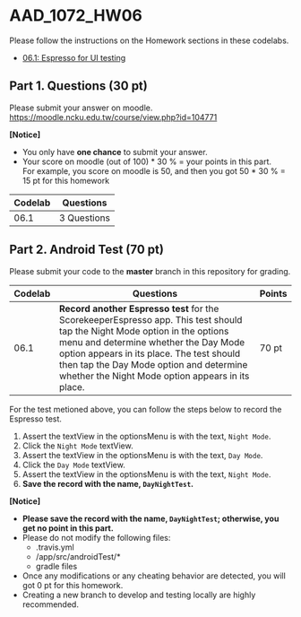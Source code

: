 # AAD_1072_HW06

Please follow the instructions on the Homework sections in these codelabs.

- [06.1: Espresso for UI testing](https://codelabs.developers.google.com/codelabs/android-training-espresso-for-ui-testing/index.html?#0)
 
## Part 1. Questions (30 pt)
Please submit your answer on moodle.
<https://moodle.ncku.edu.tw/course/view.php?id=104771>

**[Notice]** 
- You only have **one chance** to submit your answer.
- Your score on moodle (out of 100) * 30 % = your points in this part. <br>
For example, you score on moodle is 50, and then you got 50 * 30 % = 15 pt for this homework

| Codelab | Questions |
| --- | ----------- |
| 06.1 | 3 Questions |

## Part 2. Android Test (70 pt)

Please submit your code to the **master** branch in this repository for grading.

| Codelab | Questions | Points |
| --- | ----------- | ---|
| 06.1 | **Record another Espresso test** for the ScorekeeperEspresso app. This test should tap the Night Mode option in the options menu and determine whether the Day Mode option appears in its place. The test should then tap the Day Mode option and determine whether the Night Mode option appears in its place.| 70 pt |

For the test metioned above, you can follow the steps below to record the Espresso test.

1. Assert the textView in the optionsMenu is with the text, `Night Mode`.
2. Click the `Night Mode` textView.
3. Assert the textView in the optionsMenu is with the text, `Day Mode`.
4. Click the `Day Mode` textView.
5. Assert the textView in the optionsMenu is with the text, `Night Mode`.
6. **Save the record with the name, `DayNightTest`.**

**[Notice]** 

- **Please save the record with the name, `DayNightTest`; otherwise, you get no point in this part.**
- Please do not modify the following files:
    - .travis.yml
    - <Project>/app/src/androidTest/*
    - gradle files
- Once any modifications or any cheating behavior are detected, you will got 0 pt for this homework.
- Creating a new branch to develop and testing locally are highly recommended.
